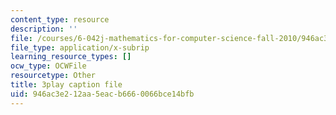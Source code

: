 ```yaml
---
content_type: resource
description: ''
file: /courses/6-042j-mathematics-for-computer-science-fall-2010/946ac3e212aa5eacb6660066bce14bfb_bTyxpoi2dmM.vtt
file_type: application/x-subrip
learning_resource_types: []
ocw_type: OCWFile
resourcetype: Other
title: 3play caption file
uid: 946ac3e2-12aa-5eac-b666-0066bce14bfb
---
```

